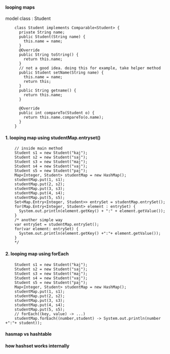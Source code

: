#### looping maps

model class : Student

        class Student implements Comparable<Student> {
          private String name;
          public Student(String name) {
            this.name = name;
          }
          @Override
          public String toString() {
            return this.name;
          }
          // not a good idea. doing this for example, take helper method
          public Student setName(String name) {
            this.name = name;
            return this;
          }
          public String getname() {
            return this.name;
          }

          @Override
          public int compareTo(Student o) {
            return this.name.compareTo(o.name);
          }
        }

#### 1. looping map using studentMap.entryset()

        // inside main method
        Student s1 = new Student("kaj");
        Student s2 = new Student("saj");
        Student s3 = new Student("maj");
        Student s4 = new Student("vaj");
        Student s5 = new Student("paj");
        Map<Integer, Student> studentMap = new HashMap();
        studentMap.put(1, s1);
        studentMap.put(2, s2);
        studentMap.put(3, s3);
        studentMap.put(4, s4);
        studentMap.put(5, s5);
        Set<Map.Entry<Integer, Student>> entrySet = studentMap.entrySet();
        for(Map.Entry<Integer, Student> element : entrySet) {
          System.out.println(element.getKey() + ":" + element.getValue());
        }
        /* another simple way
        var entrySet = studentMap.entrySet();
        for(var element: entrySet) {
          System.out.println(element.getKey() +":"+ element.getValue());
        }
        */

#### 2. looping map using forEach

        Student s1 = new Student("kaj");
        Student s2 = new Student("saj");
        Student s3 = new Student("maj");
        Student s4 = new Student("vaj");
        Student s5 = new Student("paj");
        Map<Integer, Student> studentMap = new HashMap();
        studentMap.put(1, s1);
        studentMap.put(2, s2);
        studentMap.put(3, s3);
        studentMap.put(4, s4);
        studentMap.put(5, s5);
        // forEach((key, value) -> ...)
        studentMap.forEach((number,student) -> System.out.println(number +":"+ student));

#### hasmap vs hashtable

#### how hashset works internally
